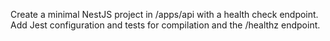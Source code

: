 Create a minimal NestJS project in /apps/api with a health check endpoint. Add Jest configuration and tests for compilation and the /healthz endpoint.
